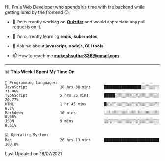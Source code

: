 Hi, I'm a Web Developer who spends his time with the backend while getting lured by the frontend 😜

- 🔭 I’m currently working on **[Quizifer](https://github.com/SutharMukesh/Quizifer/)** and would appreciate any pull requests on it.

- 🌱 I’m currently learning **redis, kubernetes**

- 💬 Ask me about **javascript, nodejs, CLI tools**

- 📫 How to reach me **mukeshsuthar336@gmail.com**

---
<!--START_SECTION:waka-->
📊 **This Week I Spent My Time On** 

```text
💬 Programming Languages: 
JavaScript               18 hrs 38 mins      █████████████████░░░░░░░░   71.06% 
TypeScript               5 hrs 26 mins       █████░░░░░░░░░░░░░░░░░░░░   20.77% 
HTML                     1 hr 45 mins        █░░░░░░░░░░░░░░░░░░░░░░░░   6.7% 
Markdown                 10 mins             ░░░░░░░░░░░░░░░░░░░░░░░░░   0.68% 
JSON                     9 mins              ░░░░░░░░░░░░░░░░░░░░░░░░░   0.61%

💻 Operating System: 
Mac                      26 hrs 13 mins      █████████████████████████   100.0%

```


 Last Updated on 18/07/2021
<!--END_SECTION:waka-->
